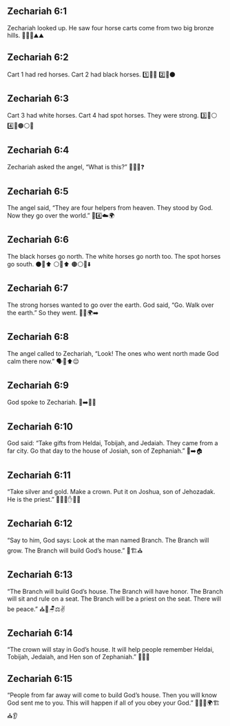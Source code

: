 ## Zechariah 6:1
Zechariah looked up. He saw four horse carts come from two big bronze hills. 👀🐎🐎⛰️⛰️
## Zechariah 6:2
Cart 1 had red horses. Cart 2 had black horses. 1️⃣🐎🔴 2️⃣🐎⚫
## Zechariah 6:3
Cart 3 had white horses. Cart 4 had spot horses. They were strong. 3️⃣🐎⚪ 4️⃣🐎🟤⚪💪
## Zechariah 6:4
Zechariah asked the angel, “What is this?” 🙋‍♂️👼❓
## Zechariah 6:5
The angel said, “They are four helpers from heaven. They stood by God. Now they go over the world.” 👼4️⃣☁️🌍
## Zechariah 6:6
The black horses go north. The white horses go north too. The spot horses go south. ⚫🐎⬆️ ⚪🐎⬆️ 🟤⚪🐎⬇️
## Zechariah 6:7
The strong horses wanted to go over the earth. God said, “Go. Walk over the earth.” So they went. 🐎💪🌍➡️
## Zechariah 6:8
The angel called to Zechariah, “Look! The ones who went north made God calm there now.” 🗣️👀⬆️😌
## Zechariah 6:9
God spoke to Zechariah. 📣➡️👨‍🦱
## Zechariah 6:10
God said: “Take gifts from Heldai, Tobijah, and Jedaiah. They came from a far city. Go that day to the house of Josiah, son of Zephaniah.” 🎁➡️🏠
## Zechariah 6:11
“Take silver and gold. Make a crown. Put it on Joshua, son of Jehozadak. He is the priest.” 🥈🥇👑✋👨‍🦱
## Zechariah 6:12
“Say to him, God says: Look at the man named Branch. The Branch will grow. The Branch will build God’s house.” 🌱🏗️⛪
## Zechariah 6:13
“The Branch will build God’s house. The Branch will have honor. The Branch will sit and rule on a seat. The Branch will be a priest on the seat. There will be peace.” ⛪👑🪑⚖️✌️
## Zechariah 6:14
“The crown will stay in God’s house. It will help people remember Heldai, Tobijah, Jedaiah, and Hen son of Zephaniah.” 👑⛪🧠
## Zechariah 6:15
“People from far away will come to build God’s house. Then you will know God sent me to you. This will happen if all of you obey your God.” 🧑‍🤝‍🧑🌍🏗️⛪👂
